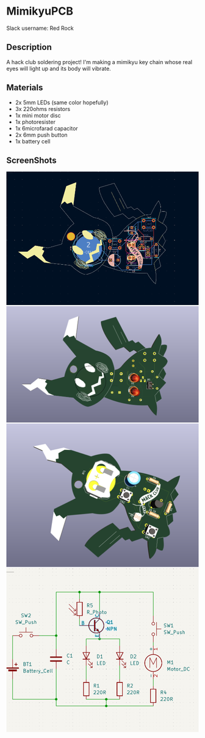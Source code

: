 # MimikyuPCB
Slack username: Red Rock

## Description
 A hack club soldering project! I'm making a mimikyu key chain whose real eyes will light up and its body will vibrate.

## Materials
 - 2x 5mm LEDs (same color hopefully)
 - 3x 220ohms resistors
 - 1x mini motor disc
 - 1x photoresister
 - 1x 6microfarad capacitor
 - 2x 6mm push button
 - 1x battery cell

## ScreenShots
![alt text](<Screenshot 2025-05-08 193455.png>)
![alt text](<Screenshot 2025-05-08 193552.png>)
![alt text](<Screenshot 2025-05-08 193744.png>)
![alt text](<Screenshot 2025-05-08 194031.png>)

